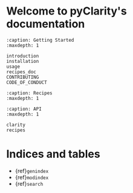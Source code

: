 # Welcome to pyClarity's documentation

```{toctree}
:caption: Getting Started
:maxdepth: 1

introduction
installation
usage
recipes_doc
CONTRIBUTING
CODE_OF_CONDUCT
```

```{toctree}
:caption: Recipes
:maxdepth: 1
```

```{toctree}
:caption: API
:maxdepth: 1

clarity
recipes
```

# Indices and tables

- {ref}`genindex`
- {ref}`modindex`
- {ref}`search`

